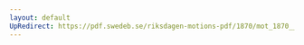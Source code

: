 ```yaml
---
layout: default
UpRedirect: https://pdf.swedeb.se/riksdagen-motions-pdf/1870/mot_1870__ak__reg.pdf
---
```

